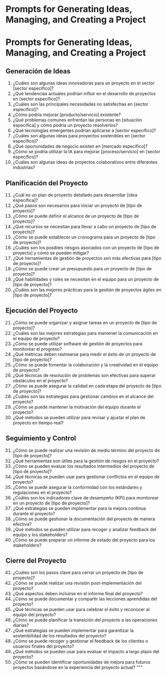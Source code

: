 
# Prompts for Generating Ideas, Managing, and Creating a Project

# Prompts for Generating Ideas, Managing, and Creating a Project

## Generación de Ideas
1. ¿Cuáles son algunas ideas innovadoras para un proyecto en el sector [sector específico]?
2. ¿Qué tendencias actuales podrían influir en el desarrollo de proyectos en [sector específico]?
3. ¿Cuáles son las principales necesidades no satisfechas en [sector específico]?
4. ¿Cómo podría mejorar [producto/servicio] existente?
5. ¿Qué problemas comunes enfrentan las personas en [situación específica] y cómo podría un proyecto resolverlos?
6. ¿Qué tecnologías emergentes podrían aplicarse a [sector específico]?
7. ¿Cuáles son algunas ideas para proyectos sostenibles en [sector específico]?
8. ¿Qué oportunidades de negocio existen en [mercado específico]?
9. ¿Cómo se podría utilizar la IA para mejorar [proceso/servicio] en [sector específico]?
10. ¿Cuáles son algunas ideas de proyectos colaborativos entre diferentes industrias?

## Planificación del Proyecto
11. ¿Cuál es un plan de proyecto detallado para desarrollar [idea específica]?
12. ¿Qué pasos son necesarios para iniciar un proyecto de [tipo de proyecto]?
13. ¿Cómo se puede definir el alcance de un proyecto de [tipo de proyecto]?
14. ¿Qué recursos se necesitan para llevar a cabo un proyecto de [tipo de proyecto]?
15. ¿Cómo se puede establecer un cronograma para un proyecto de [tipo de proyecto]?
16. ¿Cuáles son los posibles riesgos asociados con un proyecto de [tipo de proyecto] y cómo se pueden mitigar?
17. ¿Qué herramientas de gestión de proyectos son más efectivas para [tipo de proyecto]?
18. ¿Cómo se puede crear un presupuesto para un proyecto de [tipo de proyecto]?
19. ¿Qué habilidades y roles se necesitan en el equipo para un proyecto de [tipo de proyecto]?
20. ¿Cuáles son las mejores prácticas para la gestión de proyectos ágiles en [tipo de proyecto]?

## Ejecución del Proyecto
21. ¿Cómo se puede organizar y asignar tareas en un proyecto de [tipo de proyecto]?
22. ¿Cuáles son las mejores estrategias para mantener la comunicación en el equipo de proyecto?
23. ¿Cómo se puede utilizar software de gestión de proyectos para monitorear el progreso?
24. ¿Qué métricas deben rastrearse para medir el éxito de un proyecto de [tipo de proyecto]?
25. ¿Cómo se puede fomentar la colaboración y la creatividad en el equipo de proyecto?
26. ¿Qué técnicas de resolución de problemas son efectivas para superar obstáculos en el proyecto?
27. ¿Cómo se puede asegurar la calidad en cada etapa del proyecto de [tipo de proyecto]?
28. ¿Cuáles son las estrategias para gestionar cambios en el alcance del proyecto?
29. ¿Cómo se puede mantener la motivación del equipo durante el proyecto?
30. ¿Qué métodos se pueden utilizar para revisar y ajustar el plan de proyecto en tiempo real?

## Seguimiento y Control
31. ¿Cómo se puede realizar una revisión de medio término del proyecto de [tipo de proyecto]?
32. ¿Qué herramientas son útiles para la gestión de riesgos en el proyecto?
33. ¿Cómo se pueden evaluar los resultados intermedios del proyecto de [tipo de proyecto]?
34. ¿Qué técnicas se pueden usar para gestionar conflictos en el equipo de proyecto?
35. ¿Cómo se puede asegurar la conformidad con los estándares y regulaciones en el proyecto?
36. ¿Cuáles son los indicadores clave de desempeño (KPI) para monitorear en un proyecto de [tipo de proyecto]?
37. ¿Qué estrategias se pueden implementar para la mejora continua durante el proyecto?
38. ¿Cómo se puede gestionar la documentación del proyecto de manera efectiva?
39. ¿Qué métodos se pueden utilizar para recoger y analizar feedback del equipo y los stakeholders?
40. ¿Cómo se puede preparar un informe de estado del proyecto para los stakeholders?

## Cierre del Proyecto
41. ¿Cuáles son los pasos clave para cerrar un proyecto de [tipo de proyecto]?
42. ¿Cómo se puede realizar una revisión post-implementación del proyecto?
43. ¿Qué aspectos deben incluirse en el informe final del proyecto?
44. ¿Cómo se puede documentar y compartir las lecciones aprendidas del proyecto?
45. ¿Qué técnicas se pueden usar para celebrar el éxito y reconocer al equipo del proyecto?
46. ¿Cómo se puede planificar la transición del proyecto a las operaciones diarias?
47. ¿Qué estrategias se pueden implementar para garantizar la sostenibilidad de los resultados del proyecto?
48. ¿Cómo se puede recoger y gestionar el feedback de los clientes o usuarios finales del proyecto?
49. ¿Qué métodos se pueden usar para evaluar el impacto a largo plazo del proyecto?
50. ¿Cómo se pueden identificar oportunidades de mejora para futuros proyectos basándose en la experiencia del proyecto actual?
"""